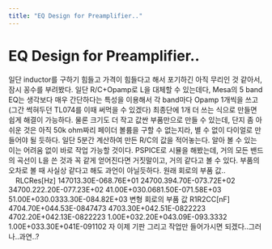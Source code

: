 ```yaml
---
title: "EQ Design for Preamplifier.."
---
```

# EQ Design for Preamplifier..

일단 inductor를 구하기 힘들고 가격이 힘들다고 해서 포기하긴 아직 무리인 것 같아서, 잠시 꽁수를 부려봤다.
일단 R/C+Opamp로 L을 대체할 수 있는데다, Mesa의 5 band EQ는 생각보다 매우 간단하다는 특성을 이용해서 각 band마다 Opamp 1개씩을 쓰고 (그간 썩혀두던 TL074를 이때 써먹을 수 있겠다) 최종단에 1개 더 쓰는 식으로 만들면 쉽게 해결이 가능하다.
물론 크기도 더 작고 값싼 부품만으로 만들 수 있는데, 단지 좀 아쉬운 것은 아직 50k ohm짜리 페이더 볼륨을 구할 수 없는지라, 별 수 없이 다이얼로 만들어야 될 듯하다.
일단 5분간 계산하여 만든 R/C의 값을 적어놓는다. 알아 볼 수 있는 이는 어려움 없이 바로 작업 가능할 것이다. PSPICE로 시뮬을 해봤는데, 거의 모든 밴드의 곡선이 L을 쓴 것과 꼭 같게 얻어진다면 거짓말이고, 거의 같다고 볼 수 있다. 부품의 오차로 볼 때 사실상 같다고 해도 과언이 아닐듯하다.
원래 회로의 부품 값..
    　RLCRes[Hz]  147013.30E-068.76E+01  24700.394.70E-073.72E+02  34700.222.20E-077.23E+02  41.00E+030.0681.50E-071.58E+03  51.00E+030.0333.30E-084.82E+03
변형 회로의 부품 값
     R1R2CC[nF]　  4704.70E+044.53E-0847473  4703.30E+042.51E-0822223  4702.20E+042.13E-0822223  1.00E+032.20E+043.09E-093.3332  1.00E+033.30E+041E-091102
자 이제 기판 그리고 작업만 들어가시면 되겠다..그러나..과연..?

